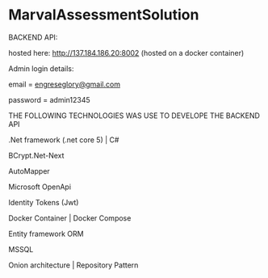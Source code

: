 # MarvalAssessmentSolution
BACKEND API:

hosted here: http://137.184.186.20:8002 (hosted on a docker container)

Admin login details:

 email = engreseglory@gmail.com 
 
 password = admin12345
 
 THE FOLLOWING TECHNOLOGIES WAS USE TO DEVELOPE THE BACKEND API
 
 
 .Net framework (.net core 5) | C#
 
 BCrypt.Net-Next
 
 AutoMapper 
 
Microsoft OpenApi

Identity Tokens (Jwt)

Docker Container | Docker Compose

Entity framework ORM

MSSQL

Onion architecture | Repository Pattern
